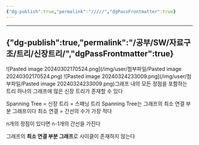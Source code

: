 ```yaml
---
{"dg-publish":true,"permalink":"/////","dgPassFrontmatter":true}
---
```



---
{"dg-publish":true,"permalink":"/공부/SW/자료구조/트리/신장트리/","dgPassFrontmatter":true}
---

![Pasted image 20240302170524.png](/img/user/첨부파일/Pasted image 20240302170524.png)
![Pasted image 20240324233009.png](/img/user/첨부파일/Pasted image 20240324233009.png)그래프 내의 모든 정점을 포함하는 트리
하나의 그래프에 많은 신장 트리가 존재할 수 있다

Spanning Tree = 신장 트리 = 스패닝 트리
Spanning Tree는 그래프의 최소 연결 부분 그래프이다
최소 연결 = 간선의 수가 가장 적다

n개의 정점이 있다면 n-1개의 간선을 가진다

그래프의 **최소 연결 부분 그래프**로 사이클이 존재하지 않는다